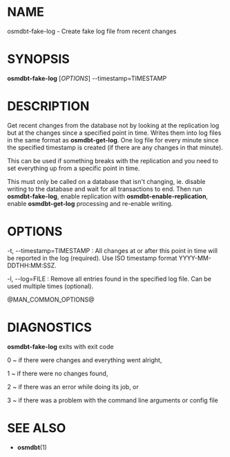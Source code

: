 
# NAME

osmdbt-fake-log - Create fake log file from recent changes


# SYNOPSIS

**osmdbt-fake-log** \[*OPTIONS*\] --timestamp=TIMESTAMP


# DESCRIPTION

Get recent changes from the database not by looking at the replication log but
at the changes since a specified point in time. Writes them into log files in
the same format as **osmdbt-get-log**. One log file for every minute since the
specified timestamp is created (if there are any changes in that minute).

This can be used if something breaks with the replication and you need to
set everything up from a specific point in time.

This must only be called on a database that isn't changing, ie. disable
writing to the database and wait for all transactions to end. Then run
**osmdbt-fake-log**, enable replication with **osmdbt-enable-replication**,
enable **osmdbt-get-log** processing and re-enable writing.

# OPTIONS

-t, \--timestamp=TIMESTAMP
:   All changes at or after this point in time will be reported in the log
    (required). Use ISO timestamp format YYYY-MM-DDTHH:MM:SSZ.

-l, \--log=FILE
:   Remove all entries found in the specified log file. Can be used multiple
    times (optional).


@MAN_COMMON_OPTIONS@

# DIAGNOSTICS

**osmdbt-fake-log** exits with exit code

0
  ~ if there were changes and everything went alright,

1
  ~ if there were no changes found,

2
  ~ if there was an error while doing its job, or

3
  ~ if there was a problem with the command line arguments or config file


# SEE ALSO

* **osmdbt**(1)

